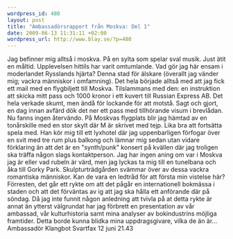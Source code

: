 ```yaml
--- 
wordpress_id: 480 
layout: post
title: "Ambassadörsrapport från Moskva: Del 1" 
date: 2009-06-13 11:31:11 +02:00 
wordpress_url: http://www.blay.se/?p=480 
---
```


Jag befinner mig alltså i moskva. På en sylta som spelar sval musik. Just ätit en måltid. Upplevelsen hittils har varit omtumlande. Vad gör jag här ensam i moderlandet Rysslands hjärta? Denna stad för älskare (överallt jag vänder mig; vackra människor i omfamning). Det hela började alltså med att jag fick ett mail med en flygbiljett till Moskva. Tilslammans med den: en instruktion att skicka mitt pass och 1000 kronor i ett kuvert till Russian Express AB. Det hela verkade skumt, men ändå för lockande för att motstå. Sagt och gjort, en dag innan avfärd dök det ner ett pass med tillhörande visum i brevlådan. Nu fanns ingen återvändo. På Moskvas flygplats blir jag hämtad av en tonårskille med en stor skylt där M är skrivet med tejp. Lika bra att fortsätta spela med. Han kör mig till ett lyxhotel där jag uppenbarligen förfogar över en svit med tre rum plus balkong och lämnar mig sedan utan vidare förklaring än att det är en "synth/punk" konsert på kvällen där jag troligen ska träffa någon slags kontaktperson. Jag har ingen aning om var i Moskva jag är eller vad rubeln är värd, men jag lyckas ta mig till en tunelbana och åka till Gorky Park. Skulpturträdgården svämmar över av dessa vackra romantiska människor. Kan de vara en ledtråd för att första min vistelse här? Förresten, det går ett rykte om att det pågår en internationell bokmässa i staden och att det förväntas av ig att jag ska hålla ett anförande där på söndag. Då jag inte funnit någon anledning att tvivla på at detta rykte är annat än ytterst välgrundat har jag förbrett en presentation av vår ambassad, vår kulturhistoria samt mina analyser av bokindustrins möjliga framtider. Detta borde kunna blidka mina uppdragsgivare, vilka de än är... Ambassadör Klangbot Svartfax 12 juni 21.43 